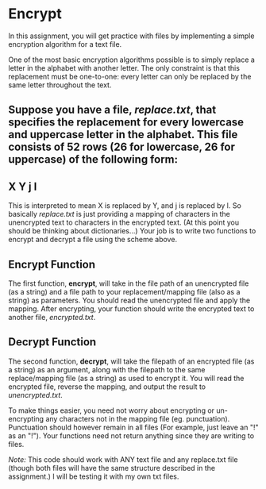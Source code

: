 # Encrypt
In this assignment, you will get practice with files by implementing a simple encryption
algorithm for a text file.

One of the most basic encryption algorithms possible is to simply replace a letter in the
alphabet with another letter. The only constraint is that this replacement must be one-to-one:
every letter can only be replaced by the same letter throughout the text.

Suppose you have a file, *replace.txt*, that specifies the replacement for every lowercase and
uppercase letter in the alphabet. This file consists of 52 rows (26 for lowercase, 26 for
uppercase) of the following form:
---
X Y
j l
---
This is interpreted to mean X is replaced by Y, and j is replaced by l. So basically *replace.txt* is just providing a
mapping of characters in the unencrypted text to characters in the encrypted text. (At this
point you should be thinking about dictionaries…)
Your job is to write two functions to encrypt and decrypt a file using the scheme above.

## Encrypt Function
The first function, **encrypt**, will take in the file path of an unencrypted file (as a string) and a file path to your replacement/mapping file (also as a string) as parameters. You should read the unencrypted file and apply the mapping. After encrypting, your function should write the encrypted text to another file, *encrypted.txt*.

## Decrypt Function
The second function, **decrypt**, will take the filepath of an encrypted file (as a string) as an argument, along with the filepath to the same replace/mapping file (as a string) as used to encrypt it. You will read the encrypted file, reverse the mapping, and output the result to *unencrypted.txt*.

To make things easier, you need not worry about encrypting or un-encrypting any
characters not in the mapping file (eg. punctuation). Punctuation should however remain in all files (For example, just leave an "!" as an "!"). Your functions need not return anything since they are writing to files.

*Note:* This code should work with ANY text file and any replace.txt file (though both files will have the same structure described in the assignment.) I will be testing it with my own txt files.
